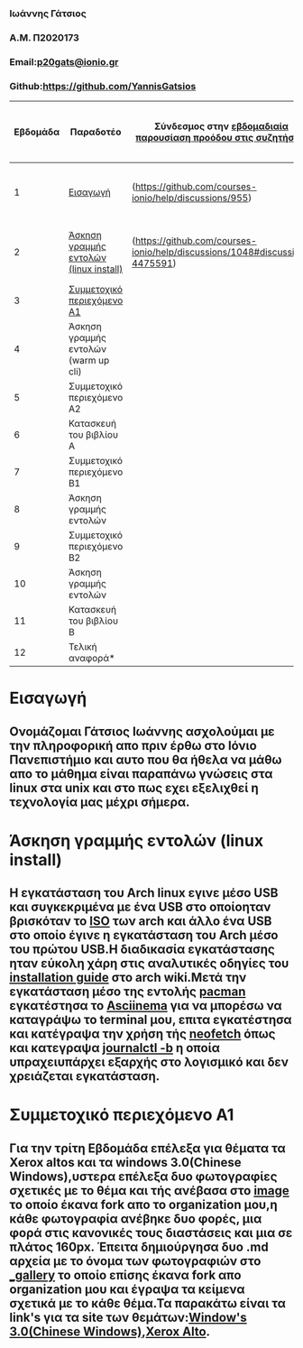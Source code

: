### Ιωάννης Γάτσιος
### A.M. Π2020173
### Email:p20gats@ionio.gr
### Github:https://github.com/YannisGatsios


| Εβδομάδα | Παραδοτέο | Σύνδεσμος στην [εβδομαδιαία παρουσίαση προόδου στις συζητήσεις](https://github.com/courses-ionio/help/discussions/categories/show-and-tell) | Αυτοαξιολόγηση σύμφωνα με τα κριτήρια της αντίστοιχης άσκησης |
| --- | --- | --- | --- |
| 1 | [Εισαγωγή](https://github.com/YannisGatsios/hci/tree/2020173/projects/2020173#%CE%B5%CE%B9%CF%83%CE%B1%CE%B3%CF%89%CE%B3%CE%AE) |(https://github.com/courses-ionio/help/discussions/955) | Ηταν όλα κατανοητά και για κάθε απορια υπήρχαν απατήσεις. |
| 2 | [Άσκηση γραμμής εντολών (linux install)](https://github.com/YannisGatsios/hci/blob/2020173/projects/2020173/README.MD#%CE%AC%CF%83%CE%BA%CE%B7%CF%83%CE%B7-%CE%B3%CF%81%CE%B1%CE%BC%CE%BC%CE%AE%CF%82-%CE%B5%CE%BD%CF%84%CE%BF%CE%BB%CF%8E%CE%BD-linux-install) | (https://github.com/courses-ionio/help/discussions/1048#discussion-4475591) | Η διαδικασία ολοκληρώθηκε χωρίς κάποια ιδιαίτερη δύσκολα. |
| 3 | [Συμμετοχικό περιεχόμενο A1](https://github.com/YannisGatsios/hci/blob/2020173/projects/2020173/README.MD#%CF%83%CF%85%CE%BC%CE%BC%CE%B5%CF%84%CE%BF%CF%87%CE%B9%CE%BA%CF%8C-%CF%80%CE%B5%CF%81%CE%B9%CE%B5%CF%87%CF%8C%CE%BC%CE%B5%CE%BD%CE%BF-a1) | | |
| 4 | Άσκηση γραμμής εντολών (warm up cli) | | |
| 5 | Συμμετοχικό περιεχόμενο A2 | | |
| 6 | Κατασκευή του βιβλίου Α | | |
| 7 | Συμμετοχικό περιεχόμενο B1 | | |
| 8 | Άσκηση γραμμής εντολών | | |
| 9 | Συμμετοχικό περιεχόμενο B2 | | |
| 10 | Άσκηση γραμμής εντολών | | |
| 11 | Κατασκευή του βιβλίου Β | | |
| 12 | Τελική αναφορά* | | |





# Εισαγωγή
## Ονομάζομαι Γάτσιος Ιωάννης ασχολούμαι με την πληροφορική απο πριν έρθω στο Ιόνιο Πανεπιστήμιο και αυτο που θα ήθελα να μάθω απο το μάθημα είναι παραπάνω γνώσεις στα linux στα unix και στο πως εχει εξελιχθεί η τεχνολογία μας μέχρι σήμερα.


# Άσκηση γραμμής εντολών (linux install)
## Η εγκατάσταση του Arch linux εγινε μέσο USB και συγκεκριμένα με ένα USB στο οποίοηταν βρισκόταν το [ISO](https://archlinux.org/download/) των arch και άλλο ένα USB στο οποίο έγινε η εγκατάσταση του Arch μέσο του πρώτου USB.Η διαδικασία εγκατάστασης ηταν εύκολη χάρη στις αναλυτικές οδηγίες του [installation guide](https://wiki.archlinux.org/title/Installation_guide) στο arch wiki.Μετά την εγκατάσταση μέσο της εντολής [pacman](https://wiki.archlinux.org/title/Pacman) εγκατέστησα το [Asciinema](https://asciinema.org/) για να μπορέσω να καταγράψω το terminal μου, επιτα εγκατέστησα και κατέγραψα την χρήση τής [neofetch](https://asciinema.org/a/VsOFcpWNWUt54R16kpyKyTwk6) όπως και κατεγραψα [journalctl -b](https://asciinema.org/a/EGfsyzFSEkoDzkC3lrW39xaRo) η οποία υπραχειυπάρχει εξαρχής στο λογισμικό και δεν χρειάζεται εγκατάσταση.

# Συμμετοχικό περιεχόμενο A1
## Για την τρίτη Εβδομάδα επέλεξα για θέματα τα Xerox altos και τα windows 3.0(Chinese Windows),υστερα επέλεξα δυο φωτογραφίες σχετικές με το θέμα και τής ανέβασα  στο [image]() το οποίο έκανα fork απο το organization μου,η κάθε φωτογραφία ανέβηκε δυο φορές, μια φορά στις κανονικές τους διαστάσεις και μια σε πλάτος 160px. Έπειτα δημιούργησα δυο .md αρχεία με το όνομα των φωτογραφιών στο [_gallery](https://github.com/WhatColorIsYourBugatti/_gallery/pull/2) το οποίο επίσης έκανα fork απο organization μου και έγραψα τα κείμενα σχετικά με το κάθε θέμα.Τα παρακάτω είναι τα link's για τα site των θεμάτων:[Window's 3.0(Chinese Windows)](),[Xerox Alto]().
